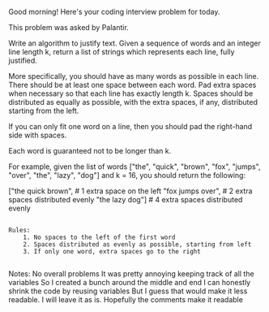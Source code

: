 Good morning! Here's your coding interview problem for today.

This problem was asked by Palantir.

Write an algorithm to justify text. Given a sequence of words and an integer line length k, return a list of strings which represents each line, fully justified.

More specifically, you should have as many words as possible in each line. There should be at least one space between each word. Pad extra spaces when necessary so that each line has exactly length k. Spaces should be distributed as equally as possible, with the extra spaces, if any, distributed starting from the left.

If you can only fit one word on a line, then you should pad the right-hand side with spaces.

Each word is guaranteed not to be longer than k.

For example, given the list of words ["the", "quick", "brown", "fox", "jumps", "over", "the", "lazy", "dog"] and k = 16, you should return the following:

["the  quick brown", # 1 extra space on the left
"fox  jumps  over", # 2 extra spaces distributed evenly
"the   lazy   dog"] # 4 extra spaces distributed evenly

~~~~~~~~~~~~~~~~~~~~~~~~~~~~~~~~~~~~~~~~~~~~~~~~~~~~~

Rules:
    1. No spaces to the left of the first word
    2. Spaces distributed as evenly as possible, starting from left
    3. If only one word, extra spaces go to the right


~~~~~~~~~~~~~~~~~~~~~~~~~~~~~~~~~~~~~~~~~~~~~~~~~~~~~~~~

Notes:
    No overall problems
    It was pretty annoying keeping track of all the variables
    So I created a bunch around the middle and end
    I can honestly shrink the code by reusing variables
    But I guess that would make it less readable.
    I will leave it as is.
    Hopefully the comments make it readable
